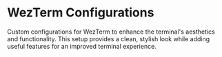 # WezTerm Configurations

Custom configurations for WezTerm to enhance the terminal's aesthetics and functionality. This setup provides a clean, stylish look while adding useful features for an improved terminal experience.

